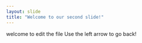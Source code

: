 ```yaml
---
layout: slide
title: "Welcome to our second slide!"
---
```

welcome to edit the file
Use the left arrow to go back!
